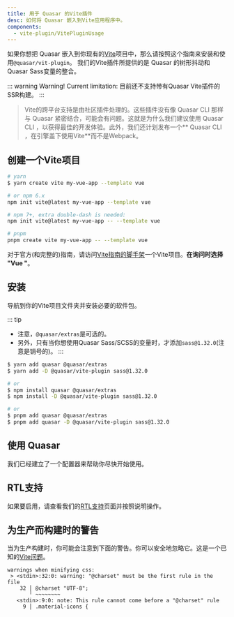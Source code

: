 ```yaml
---
title: 用于 Quasar 的Vite插件
desc: 如何将 Quasar 嵌入到Vite应用程序中。
components:
  - vite-plugin/VitePluginUsage
---
```


如果你想把 Quasar 嵌入到你现有的[Vite](https://vitejs.dev)项目中，那么请按照这个指南来安装和使用`@quasar/vit-plugin`。
我们的Vite插件所提供的是 Quasar 的树形抖动和Quasar Sass变量的整合。

::: warning Warning! Current limitation:
目前还不支持带有Quasar Vite插件的SSR构建。
:::

> Vite的跨平台支持是由社区插件处理的。这些插件没有像 Quasar CLI 那样与 Quasar 紧密结合，可能会有问题。这就是为什么我们建议使用 Quasar CLI ，以获得最佳的开发体验。此外，我们还计划发布一个** Quasar CLI ，在引擎盖下使用Vite**而不是Webpack。

## 创建一个Vite项目

```bash
# yarn
$ yarn create vite my-vue-app --template vue

# or npm 6.x
npm init vite@latest my-vue-app --template vue

# npm 7+, extra double-dash is needed:
npm init vite@latest my-vue-app -- --template vue

# pnpm
pnpm create vite my-vue-app -- --template vue
```

对于官方(和完整的)指南，请访问[Vite指南的脚手架](https://vitejs.dev/guide/#scaffolding-your-first-vite-project)一个Vite项目。**在询问时选择 "Vue "**。

## 安装

导航到你的Vite项目文件夹并安装必要的软件包。

::: tip
* 注意，`@quasar/extras`是可选的。
* 另外，只有当你想使用Quasar Sass/SCSS的变量时，才添加`sass@1.32.0`(注意是销号的)。
:::

```bash
$ yarn add quasar @quasar/extras
$ yarn add -D @quasar/vite-plugin sass@1.32.0

# or
$ npm install quasar @quasar/extras
$ npm install -D @quasar/vite-plugin sass@1.32.0

# or
$ pnpm add quasar @quasar/extras
$ pnpm add quasar -D @quasar/vite-plugin sass@1.32.0
```

## 使用 Quasar

我们已经建立了一个配置器来帮助你尽快开始使用。

<vite-plugin-usage />

## RTL支持

如果要启用，请查看我们的[RTL支持](/options/rtl-support)页面并按照说明操作。

## 为生产而构建时的警告

当为生产构建时，你可能会注意到下面的警告。你可以安全地忽略它。这是一个已知的[Vite问题](https://github.com/vitejs/vite/issues/4625)。

```
warnings when minifying css:
 > <stdin>:32:0: warning: "@charset" must be the first rule in the file
    32 │ @charset "UTF-8";
       ╵ ~~~~~~~~
   <stdin>:9:0: note: This rule cannot come before a "@charset" rule
     9 │ .material-icons {
```
